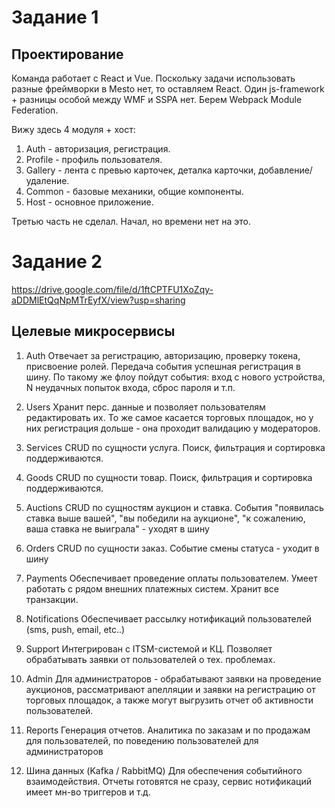 # Задание 1

## Проектирование

Команда работает с React и Vue. Поскольку задачи использовать разные фреймворки в Mesto нет, то оставляем React.
Один js-framework + разницы особой между WMF и SSPA нет. Берем Webpack Module Federation.

Вижу здесь 4 модуля + хост:
1. Auth - авторизация, регистрация.
2. Profile - профиль пользователя.
3. Gallery - лента с превью карточек, деталка карточки, добавление/удаление.
4. Common - базовые механики, общие компоненты.
5. Host - основное приложение.

Третью часть не сделал. Начал, но времени нет на это.

# Задание 2
https://drive.google.com/file/d/1ftCPTFU1XoZqy-aDDMlEtQqNpMTrEyfX/view?usp=sharing

## Целевые микросервисы

1) Auth
Отвечает за регистрацию, авторизацию, проверку токена, присвоение ролей.
Передача события успешная регистрация в шину. 
По такому же флоу пойдут события: вход с нового устройства, N неудачных попыток входа, сброс пароля и т.п.

2) Users
Хранит перс. данные и позволяет пользователям редактировать их. То же самое касается торговых площадок, но у них
регистрация дольше - она проходит валидацию у модераторов.

3) Services
CRUD по сущности услуга. Поиск, фильтрация и сортировка поддерживаются. 

4) Goods
CRUD по сущности товар. Поиск, фильтрация и сортировка поддерживаются.

5) Auctions
CRUD по сущностям аукцион и ставка. 
События "появилась ставка выше вашей", "вы победили на аукционе", "к сожалению, ваша ставка не выиграла" - уходят в шину

6) Orders
CRUD по сущности заказ. Событие смены статуса - уходит в шину

7) Payments
Обеспечивает проведение оплаты пользователем. Умеет работать с рядом внешних платежных систем.
Хранит все транзакции.

8) Notifications
Обеспечивает рассылку нотификаций пользователей (sms, push, email, etc..)

9) Support
Интегрирован с ITSM-системой и КЦ. Позволяет обрабатывать заявки от пользователей о тех. проблемах.

10) Admin
Для администраторов - обрабатывают заявки на проведение аукционов, рассматривают апелляции и заявки на 
регистрацию от торговых площадок, а также могут выгрузить отчет об активности пользователей.

11) Reports
Генерация отчетов. Аналитика по заказам и по продажам для пользователей, по поведению пользователей для администраторов

12) Шина данных (Kafka / RabbitMQ)
Для обеспечения событийного взаимодействия. Отчеты готовятся не сразу, сервис нотификаций имеет мн-во триггеров и т.д.
